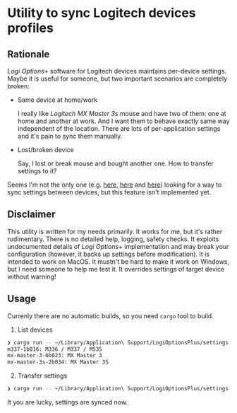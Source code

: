 # Utility to sync Logitech devices profiles

## Rationale

*Logi Options+* software for Logitech devices maintains per-device settings.
Maybe it is useful for someone, but two important scenarios are completely broken:

* Same device at home/work

  I really like *Logitech MX Master 3s* mouse and have two of them: one at home and another at work.
  And I want them to behave exactly same way independent of the location. There are lots of per-application
  settings and it's pain to sync them manually.

* Lost/broken device

  Say, I lost or break mouse and bought another one. How to transfer settings to it?

Seems I'm not the only one (e.g. [here](https://www.reddit.com/r/logitech/comments/1db2924/migrate_setting_from_one_mouse_to_another/),
[here](https://apple.stackexchange.com/questions/427650/how-can-i-copy-logi-options-application-settings-from-one-device-to-another-devi)
and [here](https://logitech.uservoice.com/forums/925117-logi-options/suggestions/45132478-export-settings-for-import-with-new-device))
looking for a way to sync settings between devices, but this feature isn't implemented yet.

## Disclaimer

This utility is written for my needs primarily. It works for me, but it's rather rudimentary.
There is no detailed help, logging, safety checks.
It exploits undocumented details of *Logi Options+* implementation and may break your configuration
(however, it backs up settings before modification).
It is intended to work on MacOS. It mustn't be hard to make it work on Windows, but I need someone
to help me test it.
It overrides settings of target device without warning!

## Usage

Currenly there are no automatic builds, so you need `cargo` tool to build.

1. List devices

  ```bash
  ❯ cargo run -- ~/Library/Application\ Support/LogiOptionsPlus/settings.db list-devices
  m337-1b016: M336 / M337 / M535
  mx-master-3-6b023: MX Master 3
  mx-master-3s-2b034: MX Master 3S
  ```

2. Transfer settings
  ```bash
  ❯ cargo run -- ~/Library/Application\ Support/LogiOptionsPlus/settings.db transfer-assignments mx-master-3s-2b034 mx-master-3-6b023s
  ```

It you are lucky, settings are synced now.
